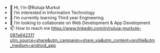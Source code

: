 - 👋 Hi, I’m @Rutuja Murkut
- 👀 I’m interested in Information Technology
- 🌱 I’m currently learning Third year Engineering
- 💞️ I’m looking to collaborate on Web Development & App Development
- 📫 How to reach me https://www.linkedin.com/in/rutuja-murkute-087a64231?utm_source=share&utm_campaign=share_via&utm_content=profile&utm_medium=android_app

<!---
Rutujamurkut98/Rutujamurkut98 is a ✨ special ✨ repository because its `README.md` (this file) appears on your GitHub profile.
You can click the Preview link to take a look at your changes.
--->

